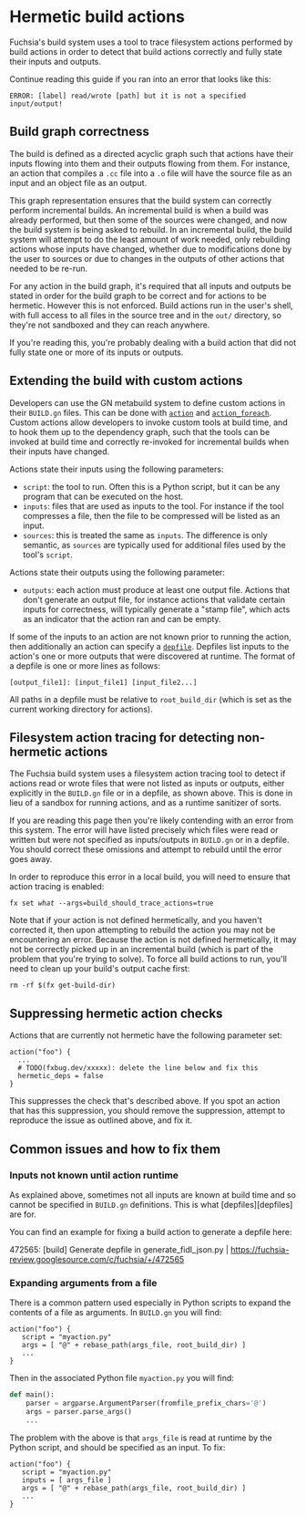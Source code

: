 # Hermetic build actions

Fuchsia's build system uses a tool to trace filesystem actions performed by
build actions in order to detect that build actions correctly and fully state
their inputs and outputs.

Continue reading this guide if you ran into an error that looks like this:

```
ERROR: [label] read/wrote [path] but it is not a specified input/output!
```

## Build graph correctness

The build is defined as a directed acyclic graph such that actions have their
inputs flowing into them and their outputs flowing from them. For instance, an
action that compiles a `.cc` file into a `.o` file will have the source file as
an input and an object file as an output.

This graph representation ensures that the build system can correctly perform
incremental builds. An incremental build is when a build was already performed,
but then some of the sources were changed, and now the build system is being
asked to rebuild. In an incremental build, the build system will attempt to do
the least amount of work needed, only rebuilding actions whose inputs have
changed, whether due to modifications done by the user to sources or due to
changes in the outputs of other actions that needed to be re-run.

For any action in the build graph, it's required that all inputs and outputs be
stated in order for the build graph to be correct and for actions to be
hermetic. However this is not enforced.
Build actions run in the user's shell, with full access to all files in the
source tree and in the `out/` directory, so they're not sandboxed and they can
reach anywhere.

If you're reading this, you're probably dealing with a build action that did not
fully state one or more of its inputs or outputs.

## Extending the build with custom actions

Developers can use the GN metabuild system to define custom actions in their
`BUILD.gn` files. This can be done with [`action`][action] and
[`action_foreach`][action_foreach]. Custom actions allow developers to invoke
custom tools at build time, and to hook them up to the dependency graph, such
that the tools can be invoked at build time and correctly re-invoked for
incremental builds when their inputs have changed.

Actions state their inputs using the following parameters:

*  `script`: the tool to run. Often this is a Python script, but it can be any
   program that can be executed on the host.
*  `inputs`: files that are used as inputs to the tool. For instance if the tool
   compresses a file, then the file to be compressed will be listed as an input.
*  `sources`: this is treated the same as `inputs`. The difference is only
   semantic, as `sources` are typically used for additional files used by the
   tool's `script`.

Actions state their outputs using the following parameter:

*  `outputs`: each action must produce at least one output file. Actions that
   don't generate an output file, for instance actions that validate certain
   inputs for correctness, will typically generate a "stamp file", which acts as
   an indicator that the action ran and can be empty.

If some of the inputs to an action are not known prior to running the action,
then additionally an action can specify a [`depfile`][depfile]. Depfiles list
inputs to the action's one or more outputs that were discovered at runtime. The
format of a depfile is one or more lines as follows:

```
[output_file1]: [input_file1] [input_file2...]
```

All paths in a depfile must be relative to `root_build_dir` (which is set as the
current working directory for actions).

## Filesystem action tracing for detecting non-hermetic actions

The Fuchsia build system uses a filesystem action tracing tool to detect if
actions read or wrote files that were not listed as inputs or outputs, either
explicitly in the `BUILD.gn` file or in a depfile, as shown above. This is done
in lieu of a sandbox for running actions, and as a runtime sanitizer of sorts.

If you are reading this page then you're likely contending with an error from
this system. The error will have listed precisely which files were read or
written but were not specified as inputs/outputs in `BUILD.gn` or in a depfile.
You should correct these omissions and attempt to rebuild until the error goes
away.

In order to reproduce this error in a local build, you will need to ensure that
action tracing is enabled:

<pre class="prettyprint">
<code class="devsite-terminal">fx set <var>what</var> --args=build_should_trace_actions=true</code>
</pre>

Note that if your action is not defined hermetically, and you haven't corrected
it, then upon attempting to rebuild the action you may not be encountering an
error. Because the action is not defined hermetically, it may not be correctly
picked up in an incremental build (which is part of the problem that you're
trying to solve). To force all build actions to run, you'll need to clean up
your build's output cache first:

```posix-terminal
rm -rf $(fx get-build-dir)
```

## Suppressing hermetic action checks

Actions that are currently not hermetic have the following parameter set:

```gn
action("foo") {
  ...
  # TODO(fxbug.dev/xxxxx): delete the line below and fix this
  hermetic_deps = false
}
```

This suppresses the check that's described above.
If you spot an action that has this suppression, you should remove the
suppression, attempt to reproduce the issue as outlined above, and fix it.

## Common issues and how to fix them

### Inputs not known until action runtime

As explained above, sometimes not all inputs are known at build time and so
cannot be specified in `BUILD.gn` definitions. This is what [depfiles][depfiles]
are for.

You can find an example for fixing a build action to generate a depfile here:

472565: [build] Generate depfile in generate_fidl_json.py |
https://fuchsia-review.googlesource.com/c/fuchsia/+/472565

### Expanding arguments from a file

There is a common pattern used especially in Python scripts to expand the
contents of a file as arguments. In `BUILD.gn` you will find:

```gn
action("foo") {
   script = "myaction.py"
   args = [ "@" + rebase_path(args_file, root_build_dir) ]
   ...
}
```

Then in the associated Python file `myaction.py` you will find:

```python
def main():
    parser = argparse.ArgumentParser(fromfile_prefix_chars='@')
    args = parser.parse_args()
    ...
```

The problem with the above is that `args_file` is read at runtime by the Python
script, and should be specified as an input. To fix:

```gn
action("foo") {
   script = "myaction.py"
   inputs = [ args_file ]
   args = [ "@" + rebase_path(args_file, root_build_dir) ]
   ...
}
```

[action]: https://gn.googlesource.com/gn/+/master/docs/reference.md#func_action
[action_foreach]: https://gn.googlesource.com/gn/+/master/docs/reference.md#func_action_foreach
[depfile]: https://gn.googlesource.com/gn/+/master/docs/reference.md#var_depfile
